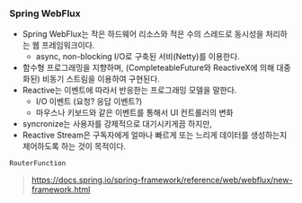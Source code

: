 ### Spring WebFlux

- Spring WebFlux는 작은 하드웨어 리소스와 적은 수의 스레드로 동시성을 처리하는 웹 프레임워크이다.
  - async, non-blocking I/O로 구축된 서비(Netty)를 이용한다.
- 함수형 프로그래밍을 지향하며, (CompleteableFuture와 ReactiveX에 의해 대중화된) 비동기 스트림을 이용하여 구현된다.
- Reactive는 이벤트에 따라서 반응한는 프로그래밍 모델을 말한다.
  - I/O 이벤트 (요청? 응답 이벤트?)
  - 마우스나 키보드와 같은 이벤트를 통해서 UI 컨트롤러의 변화
- syncronize는 사용자를 강제적으로 대기시키게끔 하지만,
- Reactive Stream은 구독자에게 얼마나 빠르게 또는 느리게 데이터를 생성하는지 제어하도록 하는 것이 목적이다.


`RouterFunction`


> https://docs.spring.io/spring-framework/reference/web/webflux/new-framework.html